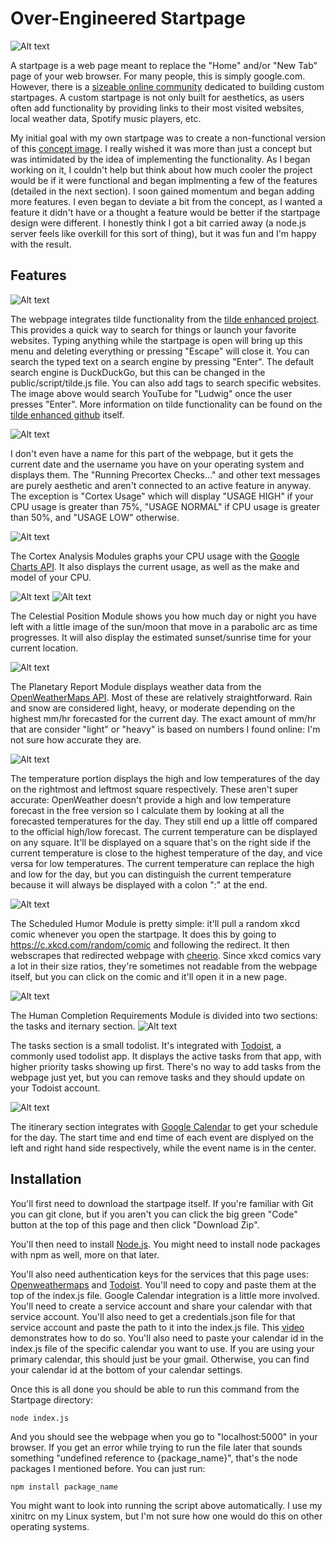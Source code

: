 # Over-Engineered Startpage
![Alt text](images/startpage.gif)

A startpage is a web page meant to replace the "Home" and/or "New Tab" page of your web browser. For many people, this is simply google.com. However, there is a [sizeable online community][reddit] dedicated to building custom startpages. A custom startpage is not only built for aesthetics, as users often add functionality by providing links to their most visited websites, local weather data, Spotify music players, etc. 

My initial goal with my own startpage was to create a non-functional version of this [concept image](https://www.reddit.com/r/startpages/comments/bxabnv/concept_cyberpunk_scifi_startpage/). I really wished it was more than just a concept but was intimidated by the idea of implementing the functionality. As I began working on it, I couldn't help but think about how much cooler the project would be if it were functional and began implmenting a few of the features (detailed in the next section). I soon gained momentum and began adding more features. I even began to deviate a bit from the concept, as I wanted a feature it didn't have or a thought a feature would be better if the startpage design were different. I honestly think I got a bit carried away (a node.js server feels like overkill for this sort of thing), but it was fun and I'm happy with the result.

## Features

![Alt text](https://media0.giphy.com/media/p5OFogVOyVDff2JyjX/giphy.gif?cid=790b7611ad596bdd333ed9c37fefd00bb34e695868b3e22e&rid=giphy.gif&ct=g)

The webpage integrates tilde functionality from the [tilde enhanced project](https://github.com/ozencb/tilde-enhanced). This provides a quick way to search for things or launch your favorite websites. Typing anything while the startpage is open will bring up this menu and deleting everything or pressing "Escape" will close it. You can search the typed text on a search engine by pressing "Enter". The default search engine is DuckDuckGo, but this can be changed in the public/script/tilde.js file. You can also add tags to search specific websites. The image above would search YouTube for "Ludwig" once the user presses "Enter". More information on tilde functionality can be found on the [tilde enhanced github](https://github.com/ozencb/tilde-enhanced) itself.

![Alt text](https://media.giphy.com/media/4EnnF5wosZynf7oQjE/giphy.gif)

I don't even have a name for this part of the webpage, but it gets the current date and the username you have on your operating system and displays them. The "Running Precortex Checks..." and other text messages are purely aesthetic and aren't connected to an active feature in anyway. The exception is "Cortex Usage" which will display "USAGE HIGH" if your CPU usage is greater than 75%, "USAGE NORMAL" if CPU usage is greater than 50%, and "USAGE LOW" otherwise. 

![Alt text](https://media4.giphy.com/media/l7f7lLZAmAp06U2Dg5/giphy.gif?cid=790b7611bd3bdac4e9d484a78dd3f26ad2dfb9c05a2a8ded&rid=giphy.gif&ct=g)

The Cortex Analysis Modules graphs your CPU usage with the [Google Charts API](https://developers.google.com/chart/). It also displays the current usage, as well as the make and model of your CPU.

![Alt text](images/cpm.png?raw=true "celestial1")
![Alt text](images/cpm2.png?raw=true "celestial2")

The Celestial Position Module shows you how much day or night you have left with a little image of the sun/moon that move in a parabolic arc as time progresses. It will also display the estimated sunset/sunrise time for your current location.

![Alt text](images/prm.png?raw=true "planetary report")

The Planetary Report Module displays weather data from the [OpenWeatherMaps API](https://openweathermap.org/). Most of these are relatively straightforward. Rain and snow are considered light, heavy, or moderate depending on the highest mm/hr forecasted for the current day. The exact amount of mm/hr that are consider "light" or "heavy" is based on numbers I found online: I'm not sure how accurate they are. 

![Alt text](images/temp.png?raw=true "temperature report")

The temperature portion displays the high and low temperatures of the day on the rightmost and leftmost square respectively. These aren't super accurate: OpenWeather doesn't provide a high and low temperature forecast in the free version so I calculate them by looking at all the forecasted temperatures for the day. They still end up a little off compared to the official high/low forecast. The current temperature can be displayed on any square. It'll be displayed on a square that's on the right side if the current temperature is close to the highest temperature of the day, and vice versa for low temperatures. The current temperature can replace the high and low for the day, but you can distinguish the current temperature because it will always be displayed with a colon ":" at the end.

![Alt text](images/humor.png?raw=true "xkcd")

The Scheduled Humor Module is pretty simple: it'll pull a random xkcd comic whenever you open the startpage. It does this by going to https://c.xkcd.com/random/comic and following the redirect. It then webscrapes that redirected webpage with [cheerio](https://cheerio.js.org/). Since xkcd comics vary a lot in their size ratios, they're sometimes not readable from the webpage itself, but you can click on the comic and it'll open it in a new page.

![Alt text](images/hcr.png?raw=true "completion requirements")

The Human Completion Requirements Module is divided into two sections: the tasks and iternary section.
![Alt text](images/tasks.png?raw=true "todolist")

The tasks section is a small todolist. It's integrated with [Todoist](https://todoist.com/), a commonly used todolist app. It displays the active tasks from that app, with higher priority tasks showing up first. There's no way to add tasks from the webpage just yet, but you can remove tasks and they should update on your Todoist account.

![Alt text](images/itinerary.png?raw=true "calendar")

The itinerary section integrates with [Google Calendar](https://calendar.google.com) to get your schedule for the day. The start time and end time of each event are displyed on the left and right hand side respectively, while the event name is in the center.


## Installation
You'll first need to download the startpage itself. If you're familiar with Git you can git clone, but if you aren't you can click the big green "Code" button at the top of this page and then click "Download Zip".

You'll then need to install [Node.js](https://nodejs.org/). You might need to install node packages with npm as well, more on that later. 





You'll also need authentication keys for the services that this page uses: [Openweathermaps](https://home.openweathermap.org/api_keys) and [Todoist](https://todoist.com/app/settings/integrations/developer). You'll need to copy and paste them at the top of the index.js file. Google Calendar integration is a little more involved. You'll need to create a service account and share your calendar with that service account. You'll also need to get a credentials.json file for that service account and paste the path to it into the index.js file. This [video](https://www.youtube.com/watch?v=PFJNJQCU_lo) demonstrates how to do so. You'll also need to paste your calendar id in the index.js file of the specific calendar you want to use. If you are using your primary calendar, this should just be your gmail. Otherwise, you can find your calendar id at the bottom of your calendar settings.

Once this is all done you should be able to run this command from the Startpage directory:
```
node index.js
```
And you should see the webpage when you go to "localhost:5000" in your browser. If you get an error while trying to run the file later that sounds something "undefined reference to {package_name}", that's the node packages I mentioned before. You can just run:
```
npm install package_name
```
You might want to look into running the script above automatically. I use my xinitrc on my Linux system, but I'm not sure how one would do this on other operating systems.



[//]: # (These are reference links used in the body of this note and get stripped out when the markdown processor does its job. There is no need to format nicely because it shouldn't be seen. Thanks SO - http://stackoverflow.com/questions/4823468/store-comments-in-markdown-syntax)
   [reddit]: <https://reddit.com/r/startpages>
